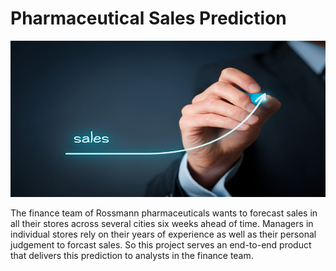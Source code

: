 # Pharmaceutical Sales Prediction

<img src="/data/sales.jpg" alt="isolated" width="1000" height="250"/>

The finance team of Rossmann pharmaceuticals wants to forecast sales in all their stores across several cities six weeks ahead of time. Managers in individual stores rely on their years of experience as well as their personal judgement to forcast sales. So this project serves an end-to-end product that delivers this prediction to analysts in the finance team.
